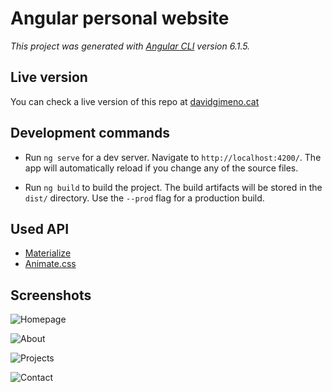 # Angular personal website
*This project was generated with [Angular CLI](https://github.com/angular/angular-cli) version 6.1.5.*

## Live version

You can check a live version of this repo at [davidgimeno.cat](http://davidgimeno.cat/)

## Development commands

* Run `ng serve` for a dev server. Navigate to `http://localhost:4200/`. The app will automatically reload if you change any of the source files.

* Run `ng build` to build the project. The build artifacts will be stored in the `dist/` directory. Use the `--prod` flag for a production build.

## Used API

* [Materialize](https://materializecss.com/)
* [Animate.css](https://daneden.github.io/animate.css/)

## Screenshots

![Homepage](https://imgur.com/r8FAVtT.png)

![About](https://imgur.com/QuiiSj7.png)

![Projects](https://imgur.com/h3x9MJc.png)

![Contact](https://imgur.com/Fpa9ZzN.png)

